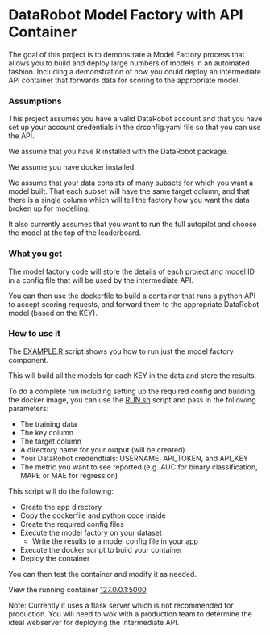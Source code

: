 DataRobot Model Factory with API Container
========================================================

The goal of this project is to demonstrate a Model Factory process
that allows you to build and deploy large numbers of models in an
automated fashion. Including a demonstration of how you could deploy
an intermediate API container that forwards data for scoring to the
appropriate model.

### Assumptions

This project assumes you have a valid DataRobot account and that you
have set up your account credentials in the drconfig.yaml file so that
you can use the API.
 
We assume that you have R installed with the DataRobot package.

We assume you have docker installed.

We assume that your data consists of many subsets for which you want
a model built. That each subset will have the same target column, and
that there is a single column which will tell the factory how you want
the data broken up for modelling.

It also currently assumes that you want to run the full autopilot and 
choose the model at the top of the leaderboard.



### What you get

The model factory code will store the details of each project and model
ID in a config file that will be used by the intermediate API.

You can then use the dockerfile to build a container that runs a python
API to accept scoring requests, and forward them to the appropriate 
DataRobot model (based on the KEY).


### How to use it

The [EXAMPLE.R](EXAMPLE.R) script shows you how to run just the model factory component. 

This will build all the models for each KEY in the data and store the results.

To do a complete run including setting up the required config and building the docker
image, you can use the [RUN.sh](RUN.sh) script and pass in the following parameters:

* The training data 
* The key column
* The target column
* A directory name for your output (will be created)
* Your DataRobot credendtials: USERNAME, API_TOKEN, and API_KEY
* The metric you want to see reported (e.g. AUC for binary classification, MAPE or MAE for regression) 

This script will do the following:

* Create the app directory
* Copy the dockerfile and python code inside
* Create the required config files
* Execute the model factory on your dataset 
  - Write the results to a model config file in your app
* Execute the docker script to build your container
* Deploy the container

You can then test the container and modify it as needed.

View the running container [127.0.0.1:5000](http://127.0.0.1:5000)

Note: Currently it uses a flask server which is not recommended for production. 
You will need to wok with a production team to determine the ideal webserver for
deploying the intermediate API.


